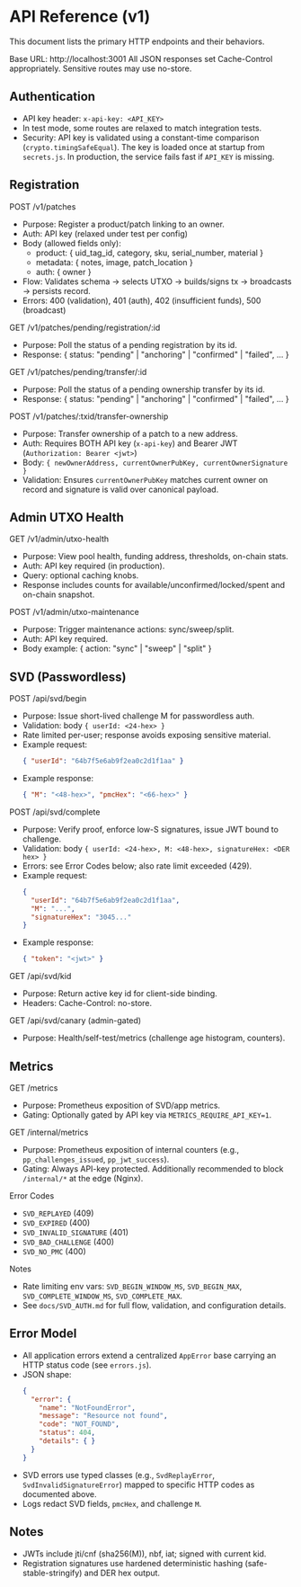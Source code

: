 # API Reference (v1)

This document lists the primary HTTP endpoints and their behaviors.

Base URL: http://localhost:3001
All JSON responses set Cache-Control appropriately. Sensitive routes may use no-store.

## Authentication
- API key header: `x-api-key: <API_KEY>`
- In test mode, some routes are relaxed to match integration tests.
 - Security: API key is validated using a constant-time comparison (`crypto.timingSafeEqual`). The key is loaded once at startup from `secrets.js`. In production, the service fails fast if `API_KEY` is missing.

## Registration
POST /v1/patches
- Purpose: Register a product/patch linking to an owner.
- Auth: API key (relaxed under test per config)
- Body (allowed fields only):
  - product: { uid_tag_id, category, sku, serial_number, material }
  - metadata: { notes, image, patch_location }
  - auth: { owner }
- Flow: Validates schema → selects UTXO → builds/signs tx → broadcasts → persists record.
- Errors: 400 (validation), 401 (auth), 402 (insufficient funds), 500 (broadcast)

GET /v1/patches/pending/registration/:id
- Purpose: Poll the status of a pending registration by its id.
- Response: { status: "pending" | "anchoring" | "confirmed" | "failed", ... }

GET /v1/patches/pending/transfer/:id
- Purpose: Poll the status of a pending ownership transfer by its id.
- Response: { status: "pending" | "anchoring" | "confirmed" | "failed", ... }

POST /v1/patches/:txid/transfer-ownership
- Purpose: Transfer ownership of a patch to a new address.
- Auth: Requires BOTH API key (`x-api-key`) and Bearer JWT (`Authorization: Bearer <jwt>`)
- Body: `{ newOwnerAddress, currentOwnerPubKey, currentOwnerSignature }`
- Validation: Ensures `currentOwnerPubKey` matches current owner on record and signature is valid over canonical payload.

## Admin UTXO Health
GET /v1/admin/utxo-health
- Purpose: View pool health, funding address, thresholds, on-chain stats.
- Auth: API key required (in production).
- Query: optional caching knobs.
- Response includes counts for available/unconfirmed/locked/spent and on-chain snapshot.

POST /v1/admin/utxo-maintenance
- Purpose: Trigger maintenance actions: sync/sweep/split.
- Auth: API key required.
- Body example: { action: "sync" | "sweep" | "split" }

## SVD (Passwordless)
POST /api/svd/begin
- Purpose: Issue short-lived challenge M for passwordless auth.
- Validation: body `{ userId: <24-hex> }`
- Rate limited per-user; response avoids exposing sensitive material.
- Example request:
  ```json
  { "userId": "64b7f5e6ab9f2ea0c2d1f1aa" }
  ```
- Example response:
  ```json
  { "M": "<48-hex>", "pmcHex": "<66-hex>" }
  ```

POST /api/svd/complete
- Purpose: Verify proof, enforce low-S signatures, issue JWT bound to challenge.
- Validation: body `{ userId: <24-hex>, M: <48-hex>, signatureHex: <DER hex> }`
- Errors: see Error Codes below; also rate limit exceeded (429).
- Example request:
  ```json
  {
    "userId": "64b7f5e6ab9f2ea0c2d1f1aa",
    "M": "...",
    "signatureHex": "3045..."
  }
  ```
- Example response:
  ```json
  { "token": "<jwt>" }
  ```

GET /api/svd/kid
- Purpose: Return active key id for client-side binding.
- Headers: Cache-Control: no-store.

GET /api/svd/canary (admin-gated)
- Purpose: Health/self-test/metrics (challenge age histogram, counters).

## Metrics

GET /metrics
- Purpose: Prometheus exposition of SVD/app metrics.
- Gating: Optionally gated by API key via `METRICS_REQUIRE_API_KEY=1`.

GET /internal/metrics
- Purpose: Prometheus exposition of internal counters (e.g., `pp_challenges_issued`, `pp_jwt_success`).
- Gating: Always API-key protected. Additionally recommended to block `/internal/*` at the edge (Nginx).

Error Codes
- `SVD_REPLAYED` (409)
- `SVD_EXPIRED` (400)
- `SVD_INVALID_SIGNATURE` (401)
- `SVD_BAD_CHALLENGE` (400)
- `SVD_NO_PMC` (400)

Notes
- Rate limiting env vars: `SVD_BEGIN_WINDOW_MS`, `SVD_BEGIN_MAX`, `SVD_COMPLETE_WINDOW_MS`, `SVD_COMPLETE_MAX`.
- See `docs/SVD_AUTH.md` for full flow, validation, and configuration details.

## Error Model
- All application errors extend a centralized `AppError` base carrying an HTTP status code (see `errors.js`).
- JSON shape:
  ```json
  {
    "error": {
      "name": "NotFoundError",
      "message": "Resource not found",
      "code": "NOT_FOUND",
      "status": 404,
      "details": { }
    }
  }
  ```
- SVD errors use typed classes (e.g., `SvdReplayError`, `SvdInvalidSignatureError`) mapped to specific HTTP codes as documented above.
- Logs redact SVD fields, `pmcHex`, and challenge `M`.

## Notes
- JWTs include jti/cnf (sha256(M)), nbf, iat; signed with current kid.
- Registration signatures use hardened deterministic hashing (safe-stable-stringify) and DER hex output.
